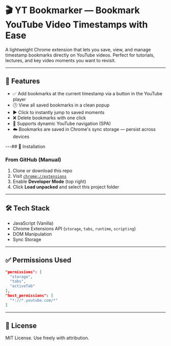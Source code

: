 # 🎬 YT Bookmarker — Bookmark YouTube Video Timestamps with Ease

A lightweight Chrome extension that lets you save, view, and manage timestamp bookmarks directly on YouTube videos. Perfect for tutorials, lectures, and key video moments you want to revisit.

---

## 📌 Features

- ✅ Add bookmarks at the current timestamp via a button in the YouTube player
- 🕒 View all saved bookmarks in a clean popup
- ▶️ Click to instantly jump to saved moments
- ❌ Delete bookmarks with one click
- 🔁 Supports dynamic YouTube navigation (SPA)
- ☁️ Bookmarks are saved in Chrome's sync storage — persist across devices

---## 🚀 Installation

### From GitHub (Manual)
1. Clone or download this repo
2. Visit [`chrome://extensions`](chrome://extensions)
3. Enable **Developer Mode** (top right)
4. Click **Load unpacked** and select this project folder

---

## 🛠️ Tech Stack

- JavaScript (Vanilla)
- Chrome Extensions API (`storage`, `tabs`, `runtime`, `scripting`)
- DOM Manipulation
- Sync Storage
---

## ✅ Permissions Used

```json
"permissions": [
  "storage",
  "tabs",
  "activeTab"
],
"host_permissions": [
  "*://*.youtube.com/*"
]
```
---
## 📄 License

MIT License. Use freely with attribution.
